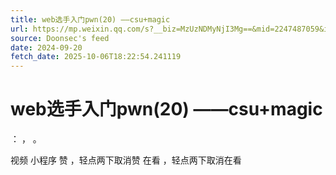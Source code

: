 ```yaml
---
title: web选手入门pwn(20) ——csu+magic
url: https://mp.weixin.qq.com/s?__biz=MzUzNDMyNjI3Mg==&mid=2247487059&idx=1&sn=5591a4cef05e0bce31c0f51275040579
source: Doonsec's feed
date: 2024-09-20
fetch_date: 2025-10-06T18:22:54.241119
---
```


# web选手入门pwn(20) ——csu+magic

：
，
。

视频
小程序
赞
，轻点两下取消赞
在看
，轻点两下取消在看